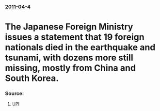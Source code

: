 ### [2011-04-4](/news/2011/04/4/index.md)

# The Japanese Foreign Ministry issues a statement that 19 foreign nationals died in the earthquake and tsunami, with dozens more still missing, mostly from China and South Korea. 




### Source:

1. [UPI](http://www.upi.com/Top_News/World-News/2011/04/04/Japan-19-foreigners-died-in-earthquake/UPI-19101301937563/)
